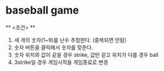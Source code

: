 # baseball game

** <조건> **
1. 세 개의 숫자(1~9)를 난수 추첨한다. (중복되면 안됨)
2. 숫자 버튼을 클릭해서 숫자를 맞춘다.
3. 숫자 위치와 값이 같을 경우 strike, 값만 같고 위치가 다를 경우 ball
4. 3strike일 경우 게임시작을 게임종료로 변경
